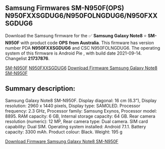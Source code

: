 <h2>Samsung Firmwares SM-N950F(OPS) N950FXXSGDUG6/N950FOLNGDUG6/N950FXXSGDUG6</h2>
Download the Samsung firmware for the ✅ <strong>Samsung Galaxy Note8 </strong> ⭐ <strong>SM-N950F</strong> with product code <strong>OPS</strong> <strong> from Australia</strong>. This firmware has version number PDA <strong>N950FXXSGDUG6</strong> and CSC N950FOLNGDUG6. The operating system of this firmware is Android Pie , with build date 2021-09-14. Changelist <strong>21737876</strong>.


[SM-N950F](https://samfirm.shop/samsung/model/SM-N950F)
[N950FXXSGDUG6](https://samfirm.shop/samsung/pda/N950FXXSGDUG6)
[Download Firmware Samsung Galaxy Note8 SM-N950F](https://samfirm.shop/samsung/firmware/455845)
<h2>Summary description:</h2>
<p>Samsung Galaxy Note8 SM-N950F. Display diagonal: 16 cm (6.3"), Display resolution: 2960 x 1440 pixels, Display type: SAMOLED. Processor frequency: 2.3 GHz, Processor family: Samsung Exynos, Processor model: 8895. RAM capacity: 6 GB, Internal storage capacity: 64 GB. Rear camera resolution (numeric): 12 MP, Rear camera type: Dual camera. SIM card capability: Dual SIM. Operating system installed: Android 7.1.1. Battery capacity: 3300 mAh. Product colour: Black. Weight: 195 g</p>


[Download Firmware Samsung Galaxy Note8 SM-N950F](https://samfirm.shop/samsung/firmware/455845)
